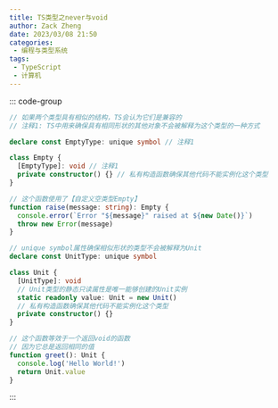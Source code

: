 ```yaml
---
title: TS类型之never与void
author: Zack Zheng
date: 2023/03/08 21:50
categories:
 - 编程与类型系统
tags:
 - TypeScript
 - 计算机
---
```


<simple-img src="https://gitee.com/zackzhengxy/picGallery/raw/main/imgs/TS类型之never与void.svg" />


::: code-group

```ts [自定义空类型]
// 如果两个类型具有相似的结构，TS会认为它们是兼容的
// 注释1: TS中用来确保具有相同形状的其他对象不会被解释为这个类型的一种方式

declare const EmptyType: unique symbol // 注释1

class Empty {
  [EmptyType]: void // 注释1
  private constructor() {} // 私有构造函数确保其他代码不能实例化这个类型
}

// 这个函数使用了【自定义空类型Empty】
function raise(message: string): Empty {
  console.error(`Error "${message}" raised at ${new Date()}`)
  throw new Error(message)
}
```

```ts [自定义单元类型]
// unique symbol属性确保相似形状的类型不会被解释为Unit
declare const UnitType: unique symbol

class Unit {
  [UnitType]: void
  // Unit类型的静态只读属性是唯一能够创建的Unit实例
  static readonly value: Unit = new Unit()
  // 私有构造函数确保其他代码不能实例化这个类型
  private constructor() {}
}

// 这个函数等效于一个返回void的函数
// 因为它总是返回相同的值
function greet(): Unit {
  console.log('Hello World!')
  return Unit.value
}
```

:::


